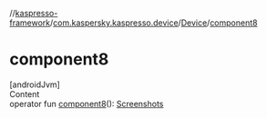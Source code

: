 //[kaspresso-framework](../../index.md)/[com.kaspersky.kaspresso.device](../index.md)/[Device](index.md)/[component8](component8.md)



# component8  
[androidJvm]  
Content  
operator fun [component8](component8.md)(): [Screenshots](../../com.kaspersky.kaspresso.device.screenshots/-screenshots/index.md)  




